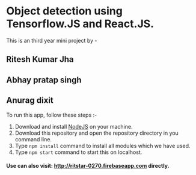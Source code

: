 # Object detection using Tensorflow.JS and React.JS.

This is an third year mini project by -

## Ritesh Kumar Jha
## Abhay pratap singh
## Anurag dixit

To run this app, follow these steps :-
1. Download and install [NodeJS](https://nodejs.org/en/) on your machine.
1. Download this repository and open the repository directory in you command line.
1. Type `npm install` command to install all modules which we have used.
1. Type `npm start` command to start this on localhost.

#### Use can also visit: http://ritstar-0270.firebaseapp.com directly.

